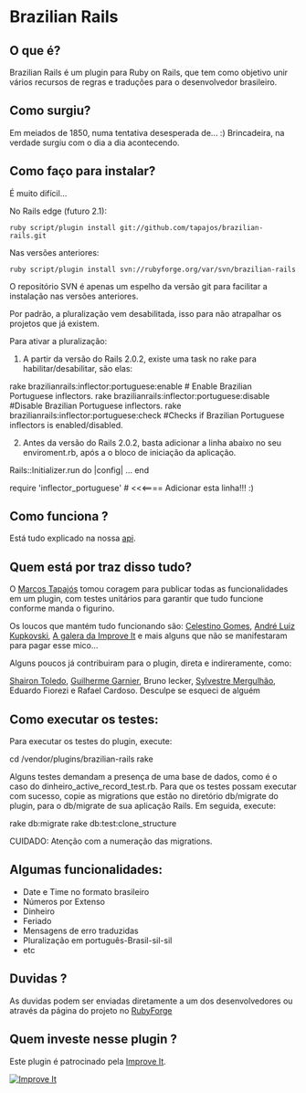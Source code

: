# Brazilian Rails

## O que é?

Brazilian Rails é um plugin para Ruby on Rails, que tem como objetivo unir vários recursos de regras e traduções para o desenvolvedor brasileiro.

## Como surgiu?

Em meiados de 1850, numa tentativa desesperada de... 
:) 
Brincadeira, na verdade surgiu com o dia a dia acontecendo.

## Como faço para instalar?

É muito difícil...

 No Rails edge (futuro 2.1):

	ruby script/plugin install git://github.com/tapajos/brazilian-rails.git

 Nas versões anteriores:

	ruby script/plugin install svn://rubyforge.org/var/svn/brazilian-rails

O repositório SVN é apenas um espelho da versão git para facilitar a instalação nas versões anteriores.

Por padrão, a pluralização vem desabilitada, isso para não atrapalhar os projetos que já existem.

Para ativar a pluralização:

1. A partir da versão do Rails 2.0.2, existe uma task no rake para habilitar/desabilitar, são elas:

 rake brazilianrails:inflector:portuguese:enable  # Enable Brazilian Portuguese inflectors.
 rake brazilianrails:inflector:portuguese:disable #Disable Brazilian Portuguese inflectors.
 rake brazilianrails:inflector:portuguese:check   #Checks if Brazilian Portuguese inflectors is enabled/disabled.

2. Antes da versão do Rails 2.0.2, basta adicionar a linha abaixo no seu enviroment.rb, após a o bloco de iniciação da aplicação.

 Rails::Initializer.run do |config|
    ...
 end

 require 'inflector_portuguese' # <<<==== Adicionar esta linha!!! :)

## Como funciona ?

Está tudo explicado na nossa [api][].

## Quem está por traz disso tudo?

O [Marcos Tapajós][mt] tomou coragem para publicar todas as funcionalidades em um plugin, com testes unitários para garantir que tudo funcione conforme manda o figurino.

Os loucos que mantém tudo funcionando são: [Celestino Gomes][tino], [André Luiz Kupkovski][andre], [A galera da Improve It][ii] e mais alguns que não se manifestaram para pagar esse mico...

Alguns poucos já contribuiram para o plugin, direta e indireramente, como:

[Shairon Toledo][st], [Guilherme Garnier][gg], Bruno Iecker, [Sylvestre Mergulhão][sm], Eduardo Fiorezi e Rafael Cardoso. Desculpe se esqueci de alguém

## Como executar os testes:

Para executar os testes do plugin, execute:

 cd <rails application>/vendor/plugins/brazilian-rails
 rake

Alguns testes demandam a presença de uma base de dados, como é o caso do dinheiro\_active\_record\_test.rb. Para que os testes possam executar com sucesso, copie as migrations que estão no diretório db/migrate do plugin, para o db/migrate de sua aplicação Rails. Em seguida, execute:

 rake db:migrate
 rake db:test:clone\_structure 

CUIDADO: Atenção com a numeração das migrations.

## Algumas funcionalidades:

* Date e Time no formato brasileiro
* Números por Extenso
* Dinheiro
* Feriado
* Mensagens de erro traduzidas
* Pluralização em português-Brasil-sil-sil
* etc

## Duvidas ?

As duvidas podem ser enviadas diretamente a um dos desenvolvedores ou através da página do projeto no [RubyForge][rf]

## Quem investe nesse plugin ?

Este plugin é patrocinado pela [Improve It][ii].

[![Improve It][logo]][ii]

[api]: http://brazilian-rails.rubyforge.org/api

[ii]:		http://www.improveit.com.br
[logo]: 	http://brazilian-rails.rubyforge.org/images/improveit.gif "Improve It"
[tino]: http://tinogomes.wordpress.com
[andre]: http://www.workingwithrails.com/person/9227-andr-luiz-kupkovski
[st]: http://www.hashcode.eti.br/
[rf]: http://rubyforge.org/projects/brazilian-rails
[mt]:	http://www.improveit.com.br/tapajos
[vt]:	http://www.improveit.com.br/vinicius
[gg]: http://ggarnier.wordpress.com/
[sm]: http://mergulhao.info/
